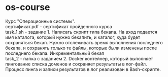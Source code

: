 # os-course
Курс "Операционные системы".  
сертификат.pdf - сертификат пройденного курса  
task_1.sh - задание 1. Написать скрипт типа бекапа. На вход подается имя каталога, который нужно бекапить, и каталог, куда будет сохраняться бекап. Нужно отслеживать время выполнения последнего бекапа. и сохранять только те файлы, которые были изменены после последнего бекапа. Инкрементальный бекап   
task_2 - папка с заданием 2. Docker контейнер, который выполняет пингование списка доменов и сохраняет результаты в лог-файл. Процесс пинга и записи результатов в лог реализован в Bash-скрипте.  

